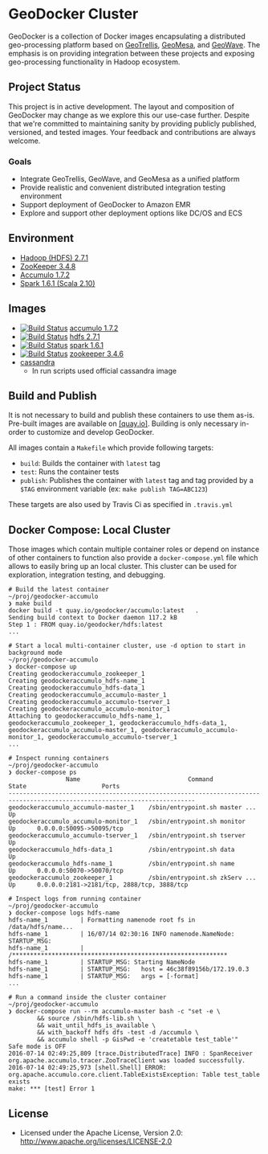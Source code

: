 # GeoDocker Cluster

GeoDocker is a collection of Docker images encapsulating a distributed geo-processing platform based on [GeoTrellis](https://github.com/geotrellis/geotrellis), [GeoMesa](https://github.com/locationtech/geomesa), and [GeoWave](https://github.com/ngageoint/geowave). The emphasis is on providing integration between these projects and exposing geo-processing functionality in Hadoop ecosystem.

## Project Status

This project is in active development. The layout and composition of GeoDocker may change as we explore this our use-case further.
Despite that we're committed to maintaining sanity by providing publicly published, versioned, and tested images. Your feedback and contributions are always welcome.

### Goals
  - Integrate GeoTrellis, GeoWave, and GeoMesa as a unified platform  
  - Provide realistic and convenient distributed integration testing environment
  - Support deployment of GeoDocker to Amazon EMR
  - Explore and support other deployment options like DC/OS and ECS

## Environment

* [Hadoop (HDFS) 2.7.1](https://hadoop.apache.org/)
* [ZooKeeper 3.4.8](https://zookeeper.apache.org/)
* [Accumulo 1.7.2](https://accumulo.apache.org/)
* [Spark 1.6.1 (Scala 2.10)](http://spark.apache.org/)

## Images

* [![Build Status](https://api.travis-ci.org/geodocker/geodocker-accumulo.svg)](http://travis-ci.org/geodocker/geodocker-accumulo) [accumulo 1.7.2](https://github.com/geodocker/geodocker-accumulo)
* [![Build Status](https://api.travis-ci.org/geodocker/geodocker-hdfs.svg)](http://travis-ci.org/geodocker/geodocker-hdfs) [hdfs 2.7.1](https://github.com/geodocker/geodocker-hdfs)
* [![Build Status](https://api.travis-ci.org/geodocker/geodocker-spark.svg)](http://travis-ci.org/geodocker/geodocker-spark) [spark 1.6.1](https://github.com/geodocker/geodocker-spark)
* [![Build Status](https://api.travis-ci.org/geodocker/geodocker-zookeeper.svg)](http://travis-ci.org/geodocker/geodocker-zookeeper) [zookeeper 3.4.6](https://github.com/geodocker/geodocker-zookeeper)
* [cassandra](https://hub.docker.com/cassandra/)
  * In run scripts used official cassandra image

## Build and Publish

It is not necessary to build and publish these containers to use them as-is. Pre-built images are available on [[quay.io]](https://quay.io/geodocker/). Building is only necessary in-order to customize and develop GeoDocker.

All images contain a `Makefile` which provide following targets:
 - `build`: Builds the container with `latest` tag
 - `test`: Runs the container tests
 - `publish`: Publishes the  container with `latest` tag and tag provided by a `$TAG` environment variable (ex: `make publish TAG=ABC123`)

These targets are also used by Travis Ci as specified in `.travis.yml`

## Docker Compose: Local Cluster

Those images which contain multiple container roles or depend on instance of other containers to function also provide a `docker-compose.yml` file which allows to easily bring up an local cluster. This cluster can be used for exploration, integration testing, and debugging.

```console
# Build the latest container
~/proj/geodocker-accumulo
❯ make build
docker build -t quay.io/geodocker/accumulo:latest	.
Sending build context to Docker daemon 117.2 kB
Step 1 : FROM quay.io/geodocker/hdfs:latest
...

# Start a local multi-container cluster, use -d option to start in background mode
~/proj/geodocker-accumulo
❯ docker-compose up
Creating geodockeraccumulo_zookeeper_1
Creating geodockeraccumulo_hdfs-name_1
Creating geodockeraccumulo_hdfs-data_1
Creating geodockeraccumulo_accumulo-master_1
Creating geodockeraccumulo_accumulo-tserver_1
Creating geodockeraccumulo_accumulo-monitor_1
Attaching to geodockeraccumulo_hdfs-name_1, geodockeraccumulo_zookeeper_1, geodockeraccumulo_hdfs-data_1, geodockeraccumulo_accumulo-master_1, geodockeraccumulo_accumulo-monitor_1, geodockeraccumulo_accumulo-tserver_1
...

# Inspect running containers
~/proj/geodocker-accumulo
❯ docker-compose ps
                Name                              Command               State                     Ports
--------------------------------------------------------------------------------------------------------------------------
geodockeraccumulo_accumulo-master_1    /sbin/entrypoint.sh master ...   Up
geodockeraccumulo_accumulo-monitor_1   /sbin/entrypoint.sh monitor      Up      0.0.0.0:50095->50095/tcp
geodockeraccumulo_accumulo-tserver_1   /sbin/entrypoint.sh tserver      Up
geodockeraccumulo_hdfs-data_1          /sbin/entrypoint.sh data         Up
geodockeraccumulo_hdfs-name_1          /sbin/entrypoint.sh name         Up      0.0.0.0:50070->50070/tcp
geodockeraccumulo_zookeeper_1          /sbin/entrypoint.sh zkServ ...   Up      0.0.0.0:2181->2181/tcp, 2888/tcp, 3888/tcp

# Inspect logs from running container
~/proj/geodocker-accumulo
❯ docker-compose logs hdfs-name
hdfs-name_1         | Formatting namenode root fs in /data/hdfs/name...
hdfs-name_1         | 16/07/14 02:30:16 INFO namenode.NameNode: STARTUP_MSG:
hdfs-name_1         | /************************************************************
hdfs-name_1         | STARTUP_MSG: Starting NameNode
hdfs-name_1         | STARTUP_MSG:   host = 46c38f89156b/172.19.0.3
hdfs-name_1         | STARTUP_MSG:   args = [-format]
...

# Run a command inside the cluster container
~/proj/geodocker-accumulo
❯ docker-compose run --rm accumulo-master bash -c "set -e \
		&& source /sbin/hdfs-lib.sh \
		&& wait_until_hdfs_is_available \
		&& with_backoff hdfs dfs -test -d /accumulo \
		&& accumulo shell -p GisPwd -e 'createtable test_table'"
Safe mode is OFF
2016-07-14 02:49:25,809 [trace.DistributedTrace] INFO : SpanReceiver org.apache.accumulo.tracer.ZooTraceClient was loaded successfully.
2016-07-14 02:49:25,973 [shell.Shell] ERROR: org.apache.accumulo.core.client.TableExistsException: Table test_table exists
make: *** [test] Error 1

```

## License

* Licensed under the Apache License, Version 2.0: http://www.apache.org/licenses/LICENSE-2.0
